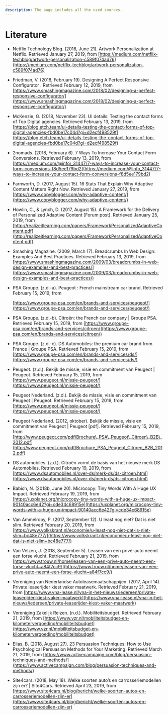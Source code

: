 ```yaml
---
description: The page includes all the used sources.
---
```


# Literature



* Netflix Technology Blog. \(2018, June 21\). Artwork Personalization at Netflix. Retrieved January 27, 2019, from [https://medium.com/netflix-techblog/artwork-personalization-c589f074ad76](https://medium.com/netflix-techblog/artwork-personalization-c589f074ad76) 
* Friedman, V. \(2018, February 19\). Designing A Perfect Responsive Configurator . Retrieved February 12, 2019, from [https://www.smashingmagazine.com/2018/02/designing-a-perfect-responsive-configurator/](https://www.smashingmagazine.com/2018/02/designing-a-perfect-responsive-configurator/) 
* McKenzie, G. \(2018, November 23\). UI details: Testing the contact forms of Top Digital agencies. Retrieved February 13, 2019, from [https://blog.etch.team/ui-details-testing-the-contact-forms-of-top-digital-agencies-fbd0be17c04d?gi=d2ecf498529f](https://blog.etch.team/ui-details-testing-the-contact-forms-of-top-digital-agencies-fbd0be17c04d?gi=d2ecf498529f) 
* 2nomads. \(2018, February 6\). 7 Ways To Increase Your Contact Form Conversions. Retrieved February 13, 2019, from [https://medium.com/@info\_31447/7-ways-to-increase-your-contact-form-conversions-f8d5ee179bd2](https://medium.com/@info_31447/7-ways-to-increase-your-contact-form-conversions-f8d5ee179bd2) 
* Farnworth, D. \(2017, August 15\). 16 Stats That Explain Why Adaptive Content Matters Right Now. Retrieved January 27, 2019, from [https://www.copyblogger.com/why-adaptive-content/](https://www.copyblogger.com/why-adaptive-content/) 
* Howlin, C., & Lynch, D. \(2017, August 15\). A Framework for the Delivery of Personalized Adaptive Content \[Forum post\]. Retrieved January 25, 2019, from [http://realizeitlearning.com/papers/FrameworkPersonalizedAdaptiveContent.pdf](http://realizeitlearning.com/papers/FrameworkPersonalizedAdaptiveContent.pdf) 
* Smashing Magazine. \(2009, March 17\). Breadcrumbs In Web Design: Examples And Best Practices. Retrieved February 13, 2019, from [https://www.smashingmagazine.com/2009/03/breadcrumbs-in-web-design-examples-and-best-practices/](https://www.smashingmagazine.com/2009/03/breadcrumbs-in-web-design-examples-and-best-practices/) 
* PSA Groupe. \(z.d.-a\). Peugeot : French mainstream car brand. Retrieved February 15, 2019, from 

  [https://www.groupe-psa.com/en/brands-and-services/peugeot/](https://www.groupe-psa.com/en/brands-and-services/peugeot/)  

* PSA Groupe. \(z.d.-b\). Citroën: the French car company \| Groupe PSA. Retrieved February 15, 2019, from [https://www.groupe-psa.com/en/brands-and-services/citroen/](https://www.groupe-psa.com/en/brands-and-services/citroen/) 
* PSA Groupe. \(z.d.-c\). DS Automobiles: the premium car brand from France \| Groupe PSA. Retrieved February 15, 2019, from [https://www.groupe-psa.com/en/brands-and-services/ds/](https://www.groupe-psa.com/en/brands-and-services/ds/) 
* Peugeot. \(z.d.\). Bekijk de missie, visie en commitment van Peugeot \| Peugeot. Retrieved February 15, 2019, from [https://www.peugeot.nl/missie-peugeot/](https://www.peugeot.nl/missie-peugeot/) 
* Peugeot Nederland. \(z.d.\). Bekijk de missie, visie en commitment van Peugeot \| Peugeot. Retrieved February 15, 2019, from [https://www.peugeot.nl/missie-peugeot/](https://www.peugeot.nl/missie-peugeot/) 
* Peugeot Nederland. \(2012, oktober\). Bekijk de missie, visie en commitment van Peugeot \| Peugeot \[pdf\]. Retrieved February 15, 2019, from [http://www.peugeot.com/pdf/Brochure\_PSA\_Peugeot\_Citroen\_B2B\_2012.pdf](http://www.peugeot.com/pdf/Brochure_PSA_Peugeot_Citroen_B2B_2012.pdf) 
* DS automobiles. \(z.d.\). Citroën vormt de basis van het nieuwe merk DS Automobiles. Retrieved February 19, 2019, from [https://www.dsautomobiles.nl/over-ds/merk-ds/ds-citroen.html](https://www.dsautomobiles.nl/over-ds/merk-ds/ds-citroen.html) 
* Babich, N. \(2018b, June 20\). Microcopy: Tiny Words With A Huge UX Impact. Retrieved February 19, 2019, from [https://uxplanet.org/microcopy-tiny-words-with-a-huge-ux-impact-90140acc6e42?gi=cde34c68915e](https://uxplanet.org/microcopy-tiny-words-with-a-huge-ux-impact-90140acc6e42?gi=cde34c68915e) 
* Van Ammelrooy, P. \(2017, September 12\). U least nog niet? Dat is niet slim. Retrieved February 20, 2019, from [https://www.volkskrant.nl/economie/u-least-nog-niet-dat-is-niet-slim~bc48e777/](https://www.volkskrant.nl/economie/u-least-nog-niet-dat-is-niet-slim~bc48e777/) 
* Van Velzen, J. \(2018, September 5\). Leasen van een privé-auto neemt een forse vlucht. Retrieved February 21, 2019, from [https://www.trouw.nl/home/leasen-van-een-prive-auto-neemt-een-forse-vlucht~a84f7cc9/](https://www.trouw.nl/home/leasen-van-een-prive-auto-neemt-een-forse-vlucht~a84f7cc9/) 
* Vereniging van Nederlandse Autoleasemaatschappijen. \(2017, April 14\). Private leaserijder kiest vaker maatwerk. Retrieved February 21, 2019, from [https://www.vna-lease.nl/vna-in-het-nieuws/iedereen/private-leaserijder-kiest-vaker-maatwerk](https://www.vna-lease.nl/vna-in-het-nieuws/iedereen/private-leaserijder-kiest-vaker-maatwerk) 
* Vereniging Zakelijk Reizen. \(n.d.\). Mobiliteitsbudget. Retrieved February 21, 2019, from [https://www.vzr.nl/mobiliteitsbudget-en-kilometervergoeding/mobiliteitsbudget](https://www.vzr.nl/mobiliteitsbudget-en-kilometervergoeding/mobiliteitsbudget) 
* Elias, B. \(2018, August 27\). 23 Persuasion Techniques: How to Use Psychological Persuasion Methods for Your Marketing. Retrieved March 21, 2019, from [https://www.activecampaign.com/blog/persuasion-techniques-and-methods/](https://www.activecampaign.com/blog/persuasion-techniques-and-methods/) 
* Site4cars. \(2018, May 18\). Welke soorten auto’s en carrosseriemodellen zijn er? \| Site4Cars. Retrieved April 23, 2019, from [https://www.site4cars.nl/blog/bericht/welke-soorten-autos-en-carrosseriemodellen-zijn-er](https://www.site4cars.nl/blog/bericht/welke-soorten-autos-en-carrosseriemodellen-zijn-er)

